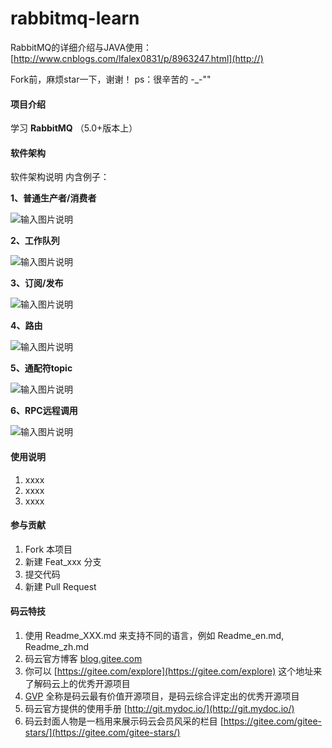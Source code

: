 # rabbitmq-learn

RabbitMQ的详细介绍与JAVA使用：[http://www.cnblogs.com/lfalex0831/p/8963247.html](http://)

Fork前，麻烦star一下，谢谢！
ps：很辛苦的 -_-""

#### 项目介绍
学习 **RabbitMQ** （5.0+版本上）

#### 软件架构
软件架构说明
内含例子：

 **1、普通生产者/消费者** 

![输入图片说明](https://gitee.com/uploads/images/2018/0426/223340_d0d00990_1403362.png "屏幕截图.png")

 **2、工作队列** 

![输入图片说明](https://gitee.com/uploads/images/2018/0426/223507_4aaca800_1403362.png "屏幕截图.png")

 **3、订阅/发布** 

![输入图片说明](https://gitee.com/uploads/images/2018/0426/223544_34cbfa73_1403362.png "屏幕截图.png")

 **4、路由** 

![输入图片说明](https://gitee.com/uploads/images/2018/0426/223619_e2dddd36_1403362.png "屏幕截图.png")

 **5、通配符topic** 

![输入图片说明](https://gitee.com/uploads/images/2018/0426/223639_b8d02415_1403362.png "屏幕截图.png")

 **6、RPC远程调用** 

![输入图片说明](https://gitee.com/uploads/images/2018/0426/223723_346dd48c_1403362.png "屏幕截图.png")


#### 使用说明

1. xxxx
2. xxxx
3. xxxx

#### 参与贡献

1. Fork 本项目
2. 新建 Feat_xxx 分支
3. 提交代码
4. 新建 Pull Request


#### 码云特技

1. 使用 Readme\_XXX.md 来支持不同的语言，例如 Readme\_en.md, Readme\_zh.md
2. 码云官方博客 [blog.gitee.com](https://blog.gitee.com)
3. 你可以 [https://gitee.com/explore](https://gitee.com/explore) 这个地址来了解码云上的优秀开源项目
4. [GVP](https://gitee.com/gvp) 全称是码云最有价值开源项目，是码云综合评定出的优秀开源项目
5. 码云官方提供的使用手册 [http://git.mydoc.io/](http://git.mydoc.io/)
6. 码云封面人物是一档用来展示码云会员风采的栏目 [https://gitee.com/gitee-stars/](https://gitee.com/gitee-stars/)